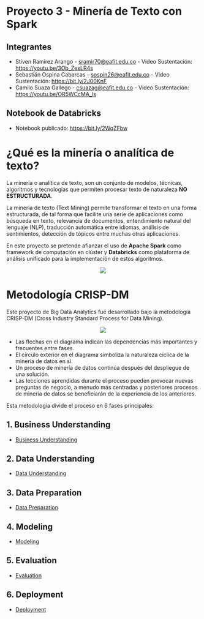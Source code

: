 # Proyecto 3 - Minería de Texto con Spark

## Integrantes 

- Stiven Ramírez Arango - sramir70@eafit.edu.co - Video Sustentación: https://youtu.be/3Ob_ZexLR4s
- Sebastián Ospina Cabarcas - sospin26@eafit.edu.co - Video Sustentación: https://bit.ly/2J00KnF
- Camilo Suaza Gallego - csuazag@eafit.edu.co - Video Sustentación: https://youtu.be/OR5WCcMA_ls

## Notebook de Databricks

- Notebook publicado: https://bit.ly/2WqZFbw

# ¿Qué es la minería o analítica de texto?

La minería o analítica de texto, son un conjunto de modelos, técnicas, algoritmos y tecnologías que permiten procesar texto de naturaleza **NO ESTRUCTURADA**.

La minería de texto (Text Mining) permite transformar el texto en una forma estructurada, de tal forma que facilite una serie de aplicaciones como búsqueda en texto, relevancia de documentos, entendimiento natural del lenguaje (NLP), traducción automática entre idiomas, análisis de sentimientos, detección de tópicos entre muchas otras aplicaciones.

En este proyecto se pretende afianzar el uso de **Apache Spark** como framework de computación en clúster y **Databricks** como plataforma de análisis unificado para la implementación de estos algoritmos.
<p align="center">
<img src="https://encrypted-tbn0.gstatic.com/images?q=tbn:ANd9GcSkwg5mL2LiXqdk24cv-i6-ElTU0ggsuIp1azbamM-hKXTtOPaa">
</p>

# Metodología CRISP-DM

Este proyecto de Big Data Analytics fue desarrollado bajo la metodología CRISP-DM (Cross Industry Standard Process for Data Mining).  
<p align="center">
<img src="https://www.researchgate.net/profile/Vernon_Dsouza/publication/326235288/figure/fig1/AS:645518493495296@1530915010595/CRISP-DM-Model-Taylor-2017.png">
</p>

- Las flechas en el diagrama indican las dependencias más importantes y frecuentes entre fases. 
- El círculo exterior en el diagrama simboliza la naturaleza cíclica de la minería de datos en sí. 
- Un proceso de minería de datos continúa después del despliegue de una solución. 
- Las lecciones aprendidas durante el proceso pueden provocar nuevas preguntas de negocio, a menudo más centradas y posteriores procesos de minería de datos se beneficiarán de la experiencia de los anteriores.

Esta metodología divide el proceso en 6 fases principales:

## 1. Business Understanding

* [Business Understanding](./documentation/business_understanding.md)

## 2. Data Understanding

* [Data Understanding](./documentation/data_understanding.md)

## 3. Data Preparation

* [Data Preparation](./documentation/data_preparation.md)

## 4. Modeling

* [Modeling](./documentation/modeling.md)

## 5. Evaluation

* [Evaluation](./documentation/evaluation.md)

## 6. Deployment

* [Deployment](./documentation/deployment.md)
